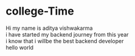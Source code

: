 # college-Time
Hi my name is aditya vishwakarma
<br>
i have started my backend journey from this year<br>
i know that i willbe the best backend developer 
<br>
hello world 
